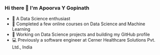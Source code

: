 ### Hi there 👋 I'm Apoorva Y Gopinath

- 🔭 A Data Science enthusiast
- 🌻 Completed a few online courses on Data Science and Machine Learning
- 🌱 Working on Data Science projects and building my GitHub profile
- 💻 Previously a software engineer at Cerner Healthcare Solutions Pvt. Ltd., India

<!--
**ayg15/ayg15** is a ✨ _special_ ✨ repository because its `README.md` (this file) appears on your GitHub profile.

- 🔭 I’m currently working on ...
- 🌱 I’m currently taking online courses on Data Science and Machine Learning
- 👯 I’m looking to collaborate on ...
- 🤔 I’m looking for help with ...
- 💬 Ask me about ...
- 📫 How to reach me: ...
- 😄 Pronouns: ...
- ⚡ Fun fact: ...
-->
